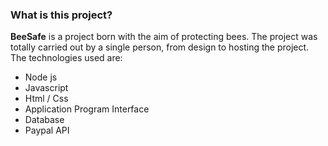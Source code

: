 ### What is this project?
**BeeSafe** is a project born with the aim of protecting bees.
The project was totally carried out by a single person, from design to hosting the project.
The technologies used are:
- Node js
- Javascript
- Html / Css
- Application Program Interface
- Database
- Paypal API
